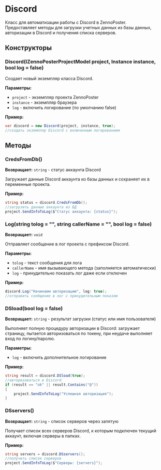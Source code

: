 # Discord

Класс для автоматизации работы с Discord в ZennoPoster. Предоставляет методы для загрузки учетных данных из базы данных, авторизации в Discord и получения списка серверов.

## Конструкторы

### Discord(IZennoPosterProjectModel project, Instance instance, bool log = false)

Создает новый экземпляр класса Discord.

**Параметры:**
- `project` - экземпляр проекта ZennoPoster
- `instance` - экземпляр браузера
- `log` - включить логирование (по умолчанию false)

**Пример:**
```csharp
var discord = new Discord(project, instance, true);
//создать экземпляр Discord с включенным логированием
```

## Методы

### CredsFromDb()

**Возвращает:** `string` - статус аккаунта Discord

Загружает данные Discord аккаунта из базы данных и сохраняет их в переменные проекта.

**Пример:**
```csharp
string status = discord.CredsFromDb();
//загрузить данные аккаунта из БД
project.SendInfoToLog($"Статус аккаунта: {status}");
```

### Log(string tolog = "", string callerName = "", bool log = false)

**Возвращает:** `void`

Отправляет сообщение в лог проекта с префиксом Discord.

**Параметры:**
- `tolog` - текст сообщения для лога
- `callerName` - имя вызывающего метода (заполняется автоматически)
- `log` - принудительно показать лог даже если отключен

**Пример:**
```csharp
discord.Log("Начинаем авторизацию", log: true);
//отправить сообщение в лог с принудительным показом
```

### DSload(bool log = false)

**Возвращает:** `string` - результат загрузки (статус или имя пользователя)

Выполняет полную процедуру авторизации в Discord: загружает страницу, пытается авторизоваться по токену, при неудаче выполняет вход по логину/паролю.

**Параметры:**
- `log` - включить дополнительное логирование

**Пример:**
```csharp
string result = discord.DSload(true);
//авторизоваться в Discord
if (result == "ok" || result.Contains("@"))
{
    project.SendInfoToLog("Успешная авторизация");
}
```

### DSservers()

**Возвращает:** `string` - список серверов через запятую

Получает список всех серверов Discord, к которым подключен текущий аккаунт, включая серверы в папках.

**Пример:**
```csharp
string servers = discord.DSservers();
//получить список серверов
project.SendInfoToLog($"Серверы: {servers}");
```
